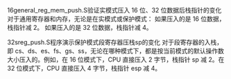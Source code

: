16general_reg_mem_push.S验证实模式压入 16 位、32 位数据后栈指针的变化
对于通用寄存器和内存，无论是在实模式或保护模式：
如果压入的是 16 位数据，栈指针减 2。
如果压入的是 32 位数据，栈指针减 4。

32sreg_push.S程序演示保护模式段寄存器压栈sp的变化
对于段寄存器的入栈，即 cs、ds、es、fs、gs、ss，无论在哪种模式下，都是按当前模式的默认操作数大小压入的。例如，在 16 位模式下，CPU 直接压入 2 字节，栈指针 sp 减 2。在 32 位模式下，CPU 直接压入 4 字节，栈指针 esp 减 4。

